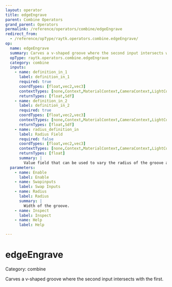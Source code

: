 ```yaml
---
layout: operator
title: edgeEngrave
parent: Combine Operators
grand_parent: Operators
permalink: /reference/operators/combine/edgeEngrave
redirect_from:
  - /reference/opType/raytk.operators.combine.edgeEngrave/
op:
  name: edgeEngrave
  summary: Carves a v-shaped groove where the second input intersects with the first.
  opType: raytk.operators.combine.edgeEngrave
  category: combine
  inputs:
    - name: definition_in_1
      label: definition_in_1
      required: true
      coordTypes: [float,vec2,vec3]
      contextTypes: [none,Context,MaterialContext,CameraContext,LightContext,RayContext]
      returnTypes: [float,Sdf]
    - name: definition_in_2
      label: definition_in_2
      required: true
      coordTypes: [float,vec2,vec3]
      contextTypes: [none,Context,MaterialContext,CameraContext,LightContext,RayContext]
      returnTypes: [float,Sdf]
    - name: radius_definition_in
      label: Radius Field
      required: false
      coordTypes: [float,vec2,vec3]
      contextTypes: [none,Context,MaterialContext,CameraContext,LightContext,RayContext]
      returnTypes: [float]
      summary: |
        Value field that can be used to vary the radius of the groove at different points in space, by *multiplying* the value of the `Radius` parameter.
  parameters:
    - name: Enable
      label: Enable
    - name: Swapinputs
      label: Swap Inputs
    - name: Radius
      label: Radius
      summary: |
        Width of the groove.
    - name: Inspect
      label: Inspect
    - name: Help
      label: Help

---
```


# edgeEngrave

Category: combine



Carves a v-shaped groove where the second input intersects with the first.